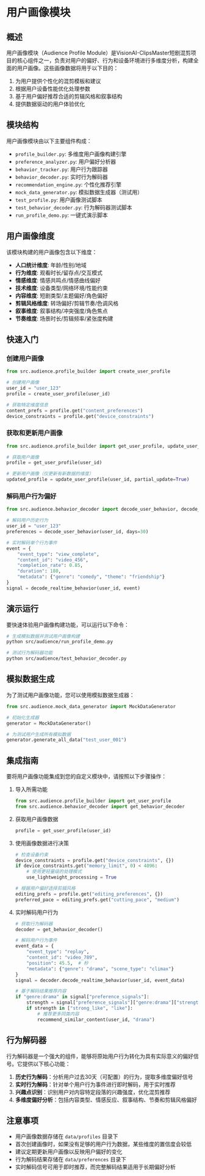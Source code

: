 # 用户画像模块

## 概述

用户画像模块（Audience Profile Module）是VisionAI-ClipsMaster短剧混剪项目的核心组件之一，负责对用户的偏好、行为和设备环境进行多维度分析，构建全面的用户画像。这些画像数据将用于以下目的：

1. 为用户提供个性化的混剪模板和建议
2. 根据用户设备性能优化处理参数
3. 基于用户偏好推荐合适的剪辑风格和叙事结构
4. 提供数据驱动的用户体验优化

## 模块结构

用户画像模块由以下主要组件构成：

- `profile_builder.py`: 多维度用户画像构建引擎
- `preference_analyzer.py`: 用户偏好分析器
- `behavior_tracker.py`: 用户行为跟踪器
- `behavior_decoder.py`: 实时行为解码器
- `recommendation_engine.py`: 个性化推荐引擎
- `mock_data_generator.py`: 模拟数据生成器（测试用）
- `test_profile.py`: 用户画像测试脚本
- `test_behavior_decoder.py`: 行为解码器测试脚本
- `run_profile_demo.py`: 一键式演示脚本

## 用户画像维度

该模块构建的用户画像包含以下维度：

- **人口统计维度**: 年龄/性别/地域
- **行为维度**: 观看时长/留存点/交互模式
- **情感维度**: 情感共鸣点/情感曲线偏好
- **技术维度**: 设备类型/网络环境/性能约束
- **内容维度**: 短剧类型/主题偏好/角色偏好
- **剪辑风格维度**: 转场偏好/剪辑节奏/色调风格
- **叙事维度**: 叙事结构/冲突强度/角色焦点
- **节奏维度**: 场景时长/剪辑频率/紧张度构建

## 快速入门

### 创建用户画像

```python
from src.audience.profile_builder import create_user_profile

# 创建用户画像
user_id = "user_123"
profile = create_user_profile(user_id)

# 获取特定维度信息
content_prefs = profile.get("content_preferences")
device_constraints = profile.get("device_constraints")
```

### 获取和更新用户画像

```python
from src.audience.profile_builder import get_user_profile, update_user_profile

# 获取用户画像
profile = get_user_profile(user_id)

# 更新用户画像（仅更新有新数据的维度）
updated_profile = update_user_profile(user_id, partial_update=True)
```

### 解码用户行为偏好

```python
from src.audience.behavior_decoder import decode_user_behavior, decode_realtime_behavior

# 解码用户历史行为
user_id = "user_123"
preferences = decode_user_behavior(user_id, days=30)

# 实时解码单个行为事件
event = {
    "event_type": "view_complete",
    "content_id": "video_456",
    "completion_rate": 0.85,
    "duration": 180,
    "metadata": {"genre": "comedy", "theme": "friendship"}
}
signal = decode_realtime_behavior(user_id, event)
```

## 演示运行

要快速体验用户画像构建功能，可以运行以下命令：

```bash
# 生成模拟数据并测试用户画像构建
python src/audience/run_profile_demo.py

# 测试行为解码器功能
python src/audience/test_behavior_decoder.py
```

## 模拟数据生成

为了测试用户画像功能，您可以使用模拟数据生成器：

```python
from src.audience.mock_data_generator import MockDataGenerator

# 初始化生成器
generator = MockDataGenerator()

# 为测试用户生成所有模拟数据
generator.generate_all_data("test_user_001")
```

## 集成指南

要将用户画像功能集成到您的自定义模块中，请按照以下步骤操作：

1. 导入所需功能
   ```python
   from src.audience.profile_builder import get_user_profile
   from src.audience.behavior_decoder import get_behavior_decoder
   ```

2. 获取用户画像数据
   ```python
   profile = get_user_profile(user_id)
   ```

3. 使用画像数据进行决策
   ```python
   # 检查设备约束
   device_constraints = profile.get("device_constraints", {})
   if device_constraints.get("memory_limit", 0) < 4096:
       # 使用更轻量级的处理模式
       use_lightweight_processing = True
   
   # 根据用户偏好选择剪辑风格
   editing_prefs = profile.get("editing_preferences", {})
   preferred_pace = editing_prefs.get("cutting_pace", "medium")
   ```

4. 实时解码用户行为
   ```python
   # 获取行为解码器
   decoder = get_behavior_decoder()
   
   # 解码用户行为事件
   event_data = {
       "event_type": "replay",
       "content_id": "video_789",
       "position": 45.5,  # 秒
       "metadata": {"genre": "drama", "scene_type": "climax"}
   }
   signal = decoder.decode_realtime_behavior(user_id, event_data)
   
   # 基于解码结果推荐内容
   if "genre:drama" in signal["preference_signals"]:
       strength = signal["preference_signals"]["genre:drama"]["strength"]
       if strength in ["strong_like", "like"]:
           # 推荐更多同类内容
           recommend_similar_content(user_id, "drama")
   ```

## 行为解码器

行为解码器是一个强大的组件，能够将原始用户行为转化为具有实际意义的偏好信号。它提供以下核心功能：

1. **历史行为解码**：分析用户过去30天（可配置）的行为，提取多维度偏好信号
2. **实时行为解码**：针对单个用户行为事件进行即时解码，用于实时推荐
3. **兴趣点识别**：识别用户对内容特定段落的兴趣强度，优化混剪推荐
4. **多维度偏好分析**：包括内容类型、情感反应、叙事结构、节奏和剪辑风格偏好

## 注意事项

- 用户画像数据存储在 `data/profiles` 目录下
- 首次创建画像时，如果没有足够的用户行为数据，某些维度的置信度会较低
- 建议定期更新用户画像以反映用户偏好的变化
- 行为解码结果存储在 `data/preferences` 目录下
- 实时解码信号可用于即时推荐，而完整解码结果适用于长期偏好分析 